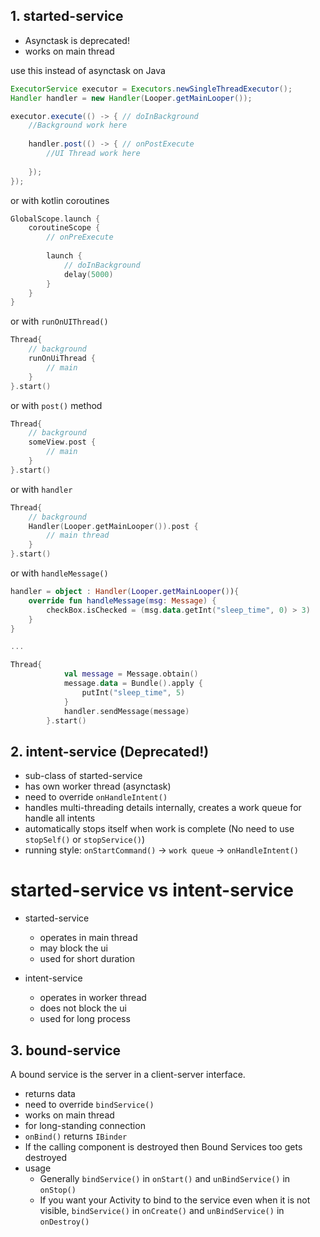 ## 1. started-service

- Asynctask is deprecated!
- works on main thread

use this instead of asynctask on Java
````java
ExecutorService executor = Executors.newSingleThreadExecutor();
Handler handler = new Handler(Looper.getMainLooper());

executor.execute(() -> { // doInBackground
    //Background work here
        
    handler.post(() -> { // onPostExecute
        //UI Thread work here
        
    });
});
````

or with kotlin coroutines

````kotlin
GlobalScope.launch {
    coroutineScope {
        // onPreExecute
        
        launch {
            // doInBackground
            delay(5000)
        }
    }
}
````
or with ``runOnUIThread()``

````kotlin
Thread{
    // background 
    runOnUiThread { 
        // main
    }
}.start()
````
or with ``post()`` method
````kotlin
Thread{
    // background 
    someView.post {
        // main
    }
}.start()
````
or with ``handler``
````kotlin
Thread{
    // background
    Handler(Looper.getMainLooper()).post {
        // main thread
    }
}.start()
````
or with ``handleMessage()``
````kotlin
handler = object : Handler(Looper.getMainLooper()){
    override fun handleMessage(msg: Message) {
        checkBox.isChecked = (msg.data.getInt("sleep_time", 0) > 3)
    }
}

...

Thread{
            val message = Message.obtain()
            message.data = Bundle().apply {
                putInt("sleep_time", 5)
            }
            handler.sendMessage(message)
        }.start()
````

## 2. intent-service (Deprecated!)

- sub-class of started-service
- has own worker thread (asynctask)
- need to override ``onHandleIntent()``
- handles multi-threading details internally, creates a work queue for handle all intents
- automatically stops itself when work is complete (No need to use ``stopSelf()`` or ``stopService()``) 
- running style: ``onStartCommand()`` -> ``work queue`` -> ``onHandleIntent()``

# started-service vs intent-service

- started-service
  - operates in main thread
  - may block the ui
  - used for short duration

- intent-service
  - operates in worker thread
  - does not block the ui
  - used for long process

## 3. bound-service

A bound service is the server in a client-server interface.

- returns data 
- need to override ``bindService()``
- works on main thread
- for long-standing connection
- ``onBind()`` returns ``IBinder``
- If the calling component is destroyed then Bound Services too gets destroyed
- usage
  - Generally ``bindService()`` in ``onStart()`` and ``unBindService()`` in ``onStop()``
  - If you want your Activity to bind to the service even when it is not visible, ``bindService()`` in ``onCreate()`` and ``unBindService()`` in ``onDestroy()``
